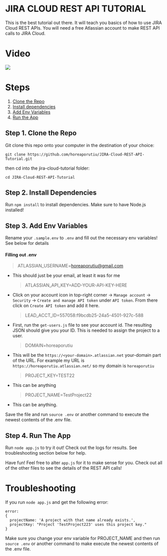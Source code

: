 # JIRA CLOUD REST API TUTORIAL

This is the best tutorial out there. It will teach you basics of how to use JIRA Cloud REST APIs.
You will need a free Atlassian account to make REST API calls to JIRA Cloud.

# Video

[![](https://user-images.githubusercontent.com/10428517/227070350-22134bbb-d288-4800-a5ac-996258db223e.png)](https://www.youtube.com/watch?v=yRglBW7YnjA)

# Steps

1. [Clone the Repo](#step-1-clone-the-repo)
2. [Install dependencies](#step-2-create-ibm-cloud-services)
3. [Add Env Variables](#step-3-Add-env-variables)
4. [Run the App](#step-4-Run-the-app)

## Step 1. Clone the Repo

Git clone this repo onto your computer in the destination of your choice:

```
git clone https://github.com/horeaporutiu/JIRA-Cloud-REST-API-Tutorial.git
```

then cd into the jira-cloud-tutorial folder:

```
cd JIRA-Cloud-REST-API-Tutorial
```

## Step 2. Install Dependencies

Run `npm install` to install dependencies. Make sure to have Node.js installed!

## Step 3. Add Env Variables

Rename your `.sample.env` to `.env` and fill out the necessary env variables! See below for details

#### Filling out .env

> ATLASSIAN_USERNAME=horeaporutiu@gmail.com

- This should just be your email, at least it was for me
  > ATLASSIAN_API_KEY=ADD-YOUR-API-KEY-HERE
- Click on your account icon in top-right corner -> `Manage account` -> `Security` -> `Create and manage API token` under `API token`. From there click on `Create API token` and add it here.
  > LEAD_ACCT_ID=557058:f9bcdb25-24a5-4501-927c-588
- First, run the `get-users.js` file to see your account id. The resulting JSON should give you your ID.
  This is needed to assign the project to a user.
  > DOMAIN=horeaporutiu
- This will be the `https://<your-domain>.atlassian.net` your-domain part of the URL. For example my URL is
  `https://horeaporutiu.atlassian.net/` so my domain is `horeaporutiu`
  > PROJECT_KEY=TEST22
- This can be anything
  > PROJECT_NAME=TestProject22
- This can be anything.

Save the file and run `source .env` or another command to execute the newest contents of the .env file.

## Step 4. Run The App

Run `node app.js` to try it out! Check out the logs for results. See troubleshooting section below for help.

Have fun! Feel free to alter `app.js` for it to make sense for you. Check out all of the other files
to see the details of the REST API calls!

# Troubleshooting

If you run `node app.js` and get the following error:

```
error:
{
  projectName: 'A project with that name already exists.',
  projectKey: "Project 'TestProject223' uses this project key."
}
```

Make sure you change your env variable for PROJECT_NAME and then run `source .env` or another command
to make execute the newest contents of the .env file.
